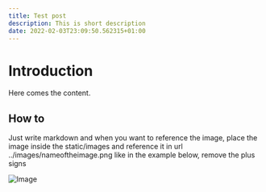 ```yaml
---
title: Test post
description: This is short description
date: 2022-02-03T23:09:50.562315+01:00
---
```


# Introduction

Here comes the content.

## How to

Just write markdown and when you want to reference the image, place the image inside the static/images and reference it in url ../images/nameoftheimage.png like in the example below, remove the plus signs

![Image](../images/sample.png)

